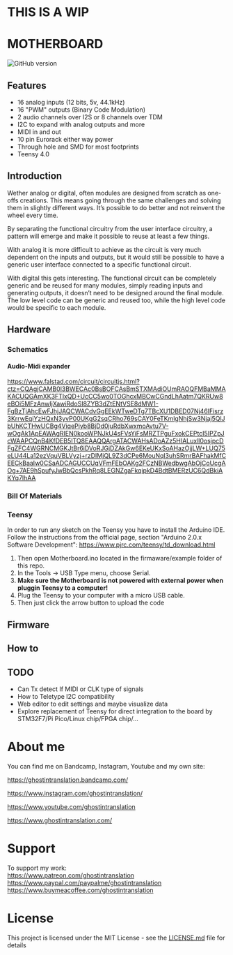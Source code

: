 # THIS IS A WIP

# MOTHERBOARD

![GitHub version](https://img.shields.io/github/v/release/ghostintranslation/motherboard.svg?include_prereleases)

## Features

* 16 analog inputs (12 bits, 5v, 44.1kHz)
* 16 "PWM" outputs (Binary Code Modulation)
* 2 audio channels over I2S or 8 channels over TDM
* I2C to expand with analog outputs and more
* MIDI in and out
* 10 pin Eurorack either way power
* Through hole and SMD for most footprints
* Teensy 4.0

## Introduction

Wether analog or digital, often modules are designed from scratch as one-offs creations. This means going through the same challenges and solving them in slightly different ways. It’s possible to do better and not reinvent the wheel every time. 

By separating the functional circuitry from the user interface circuitry, a pattern will emerge and make it possible to reuse at least a few things. 

With analog it is more difficult to achieve as the circuit is very much dependent on the inputs and outputs, but it would still be possible to have a generic user interface connected to a specific functional circuit. 

With digital this gets interesting. The functional circuit can be completely generic and be reused for many modules, simply reading inputs and generating outputs, it doesn’t need to be designed around the final module. The low level code can be generic and reused too, while the high level code would be specific to each module.

## Hardware

### Schematics

#### Audio-Midi expander

https://www.falstad.com/circuit/circuitjs.html?ctz=CQAgjCAMB0l3BWECAc0BsBOFCAsBmSTXMAdiOUmRAOQFMBaMMAKACUQGAmXK3FTlxQD+UcCC5wo0TOGhcxMBCwCGndLhAatm7QKRUw8eBOi5MFzAnwIjXawiRdoSI8ZYB3dZtENtVSE8dMW1-FgBzTjAhcEwFJhjJAQCWACdvGgEEkWTweDTg7TBcXU1DBED07Nj46IFisrz3KrrwEqiYzHQxN3yvP00UKgG2sqCRho769sCAY0FeTKmlgNhjSw3Njaj5QlJbUhKCTHwUCBg4ViqePiyb8BjDd0juRdbXwxmoAvtu7V-wOgAk1ApEAWAgRIEN0kooWPNJkU4sFVsYiFsMRZTPguFxokCEPtcI5IPZpJcWAAPCQnB4KfDEB5ITQ8EAAQQArgATACWAHsADoAZz5HIALuxll0osjpcDFgZFC4WGRNCMGKJtBr6iDVoRJGjDZAkGw6EKeUKxSoAHazOjjLW+LUQ75eLU44La12ezVquVBLVyzj+rzDIMjQL9Z3dCPe6MouNql3uhSRmrBAFhakMfCEECkBaaIw0CSaADCAGUCCUqVFmFEbOAKg2FCzNBWedbwgAbOjCoUcgAOg+7AE9hSpufyJwBbQcsPkhRq8LEGNZgaFkqipkD4BdtBMERzUC6QdBkiAKYq7lhAA

### Bill Of Materials

### Teensy

In order to run any sketch on the Teensy you have to install the Arduino IDE. Follow the instructions from the official page, section "Arduino 2.0.x Software Development": https://www.pjrc.com/teensy/td_download.html

1. Then open Motherboard.ino located in the firmaware/example folder of this repo.
2. In the Tools -> USB Type menu, choose Serial.
3. **Make sure the Motherboard is not powered with external power when pluggin Teensy to a computer!**
3. Plug the Teensy to your computer with a micro USB cable.
4. Then just click the arrow button to upload the code

## Firmware

## How to 

## TODO
- Can Tx detect If MIDI or CLK type of signals
- How to Teletype I2C compatibility
- Web editor to edit settings and maybe visualize data
- Explore replacement of Teensy for direct integration to the board by STM32F7/Pi Pico/Linux chip/FPGA chip/...


# About me
You can find me on Bandcamp, Instagram, Youtube and my own site:

https://ghostintranslation.bandcamp.com/

https://www.instagram.com/ghostintranslation/

https://www.youtube.com/ghostintranslation

https://www.ghostintranslation.com/

# Support
To support my work:<br>
https://www.patreon.com/ghostintranslation
https://www.paypal.com/paypalme/ghostintranslation
https://www.buymeacoffee.com/ghostintranslation

# License

This project is licensed under the MIT License - see the [LICENSE.md](LICENSE.md) file for details